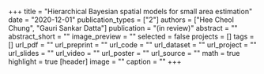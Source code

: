 +++
title = "Hierarchical Bayesian spatial models for small area estimation"
date = "2020-12-01"
publication_types = ["2"]
authors = ["Hee Cheol Chung", "Gauri Sankar Datta"]
publication = "(in review)"
abstract = ""
abstract_short = ""
image_preview = ""
selected = false
projects = []
tags = []
url_pdf = ""
url_preprint = ""
url_code = ""
url_dataset = ""
url_project = ""
url_slides = ""
url_video = ""
url_poster = ""
url_source = ""
math = true
highlight = true
[header]
image = ""
caption = ""
+++
